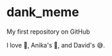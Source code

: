 # dank_meme

My first repository on GitHub

I love :rice:, Anika's :curry:, and David's :sweat_smile:.
